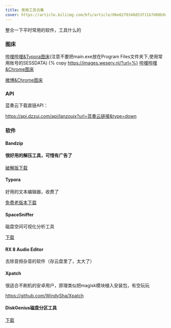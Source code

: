 ```yaml
---
title: 常用工具合集
cover: https://article.biliimg.com/bfs/article/06e62f0348d53f11b7d08b9c06b6fb0964587936.jpg
---
```


整合一下平时常用的软件，工具什么的
<!-- more --><!-- more -->

<meta name="referrer" content="no-referrer">


### 图床

[哔哩哔哩&Typora图床](https://github.com/xlzy520/typora-plugin-bilibili)(注意不要把main.exe放在Program Files文件夹下,使用常用账号的SESSDATA)
{% copy https://images.weserv.nl/?url=%}
[哔哩哔哩&Chrome图床](https://github.com/xlzy520/bilibili-img-uploader)

[微博&Chrome图床](https://github.com/suxiaogang/WeiboPicBed)

### API

蓝奏云下载直链API：

https://api.dzzui.com/api/lanzoujx?url=蓝奏云链接&type=down

### 软件

#### Bandzip

#### 很好用的解压工具，可惜有广告了

[破解版下载](https://api.dzzui.com/api/lanzoujx?url=https://mengchunm.lanzouw.com/iOzd205iiv1e&type=down)

#### Typora



好用的文本编辑器，收费了

[免费老版本下载](https://typora.io/windows/dev_release.html)

#### SpaceSniffer

磁盘空间可视化分析工具

[下载](https://api.dzzui.com/api/lanzoujx?url=https://mengchunm.lanzouw.com/iyqdq05im01c&type=down)

#### RX 8 Audio Editor

去除音频杂音的软件（存云盘里了，太大了）

#### Xpatch

很适合不刷机的安卓用户，原理类似把magisk模块植入安装包，有空玩玩

https://github.com/WindySha/Xpatch

#### DiskGenius磁盘分区工具

[下载](https://download.geniusite.com/DG5431342_x64.zip)